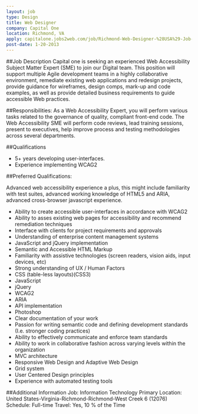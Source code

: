 ```yaml
---
layout: job
type: Design
title: Web Designer
company: Capital One
location: Richmond, VA
apply: capitalone.jobs2web.com/job/Richmond-Web-Designer-%28USA%29-Job-VA-23173/2386704/?feedId=690
post-date: 1-20-2013
--- 
```


##Job Description
Capital one is seeking an experienced Web Accessibility Subject Matter Expert (SME) to join our Digital team. This position will support multiple Agile development teams in a highly collaborative environment, remediate existing web applications and redesign projects, provide guidance for wireframes, design comps, mark-up and code examples, as well as provide detailed business requirements to guide accessible Web practices.

##Responsibilities:
As a Web Accessibility Expert, you will perform various tasks related to the governance of quality, compliant front-end code.
The Web Accessibility SME will perform code reviews, lead training sessions, present to executives, help improve process and testing methodologies across several departments.

##Qualifications
* 5+ years developing user-interfaces.
* Experience implementing WCAG2

##Preferred Qualifications:

Advanced web accessibility experience a plus, this might include familiarity with test suites, advanced working knowledge of HTML5 and ARIA, advanced cross-browser javascript experience.
* Ability to create accessible user-interfaces in accordance with WCAG2
* Ability to asses existing web pages for accessibility and recommend remediation techniques
* Interface with clients for project requirements and approvals
* Understanding of enterprise content management systems
* JavaScript and jQuery implementation
* Semantic and Accessible HTML Markup
* Familiarity with assistive technologies (screen readers, vision aids, input devices, etc)
* Strong understanding of UX / Human Factors
* CSS (table-less layouts)(CSS3)
* JavaScript
* jQuery
* WCAG2
* ARIA
* API implementation
* Photoshop
* Clear documentation of your work
* Passion for writing semantic code and defining development standards (I.e. stronger coding practices)
* Ability to effectively communicate and enforce team standards
* Ability to work in collaborative fashion across varying levels within the organization
* MVC architecture
* Responsive Web Design and Adaptive Web Design
* Grid system
* User Centered Design principles
* Experience with automated testing tools

##Additional Information
Job: Information Technology
Primary Location: United States-Virginia-Richmond-Richmond-West Creek 6 (12076)
Schedule: Full-time
Travel: Yes, 10 % of the Time